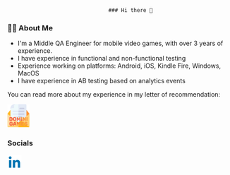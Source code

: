 
                                    ### Hi there 👋

### :woman_technologist: About Me

+ I'm a Middle QA Engineer for mobile video games, with over 3 years of experience.
+ I have experience in functional and non-functional testing 
+ Experience working on platforms: Android, iOS, Kindle Fire, Windows, MacOS
+ I have experience in AB testing based on analytics events

You can read more about my experience in my letter of recommendation:


<a href="https://drive.google.com/file/d/1gHYBztBoc4YdY7ZxcsnrG2A5cCiFf08-/view?usp=share_link">
  <img src="https://github.com/Numilou/images/blob/main/icon-recommendation-letter-DG.png" alt="Latter"
  width="50" height="52" />
</a>

### Socials

<a href="https://www.linkedin.com/in/darya-ivanova-404a87258/" target="_blank" rel="noreferrer">
  <img src="https://github.com/Numilou/images/blob/main/icon-linkedin.png" alt="LinkedIn Profile" width="32" height="32" />
</a>


